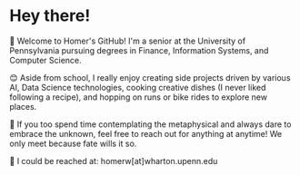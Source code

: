 # Hey there!
🏫  Welcome to Homer's GitHub! I'm a senior at the University of Pennsylvania pursuing degrees in Finance, Information Systems, and Computer Science. 

😊  Aside from school, I really enjoy creating side projects driven by various AI, Data Science technologies, cooking creative dishes (I never liked following a recipe), and hopping on runs or bike rides to explore new places. 

🌌  If you too spend time contemplating the metaphysical and always dare to embrace the unknown, feel free to reach out for anything at anytime! We only meet because fate wills it so. 

📧  I could be reached at: homerw[at]wharton.upenn.edu
